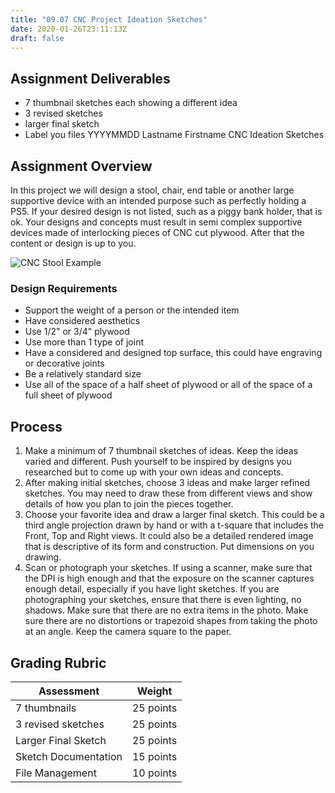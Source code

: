 ```yaml
---
title: "09.07 CNC Project Ideation Sketches"
date: 2020-01-26T23:11:13Z
draft: false
---
```


## Assignment Deliverables

- 7 thumbnail sketches each showing a different idea
- 3 revised sketches
- larger final sketch
- Label you files YYYYMMDD Lastname Firstname CNC Ideation Sketches

## Assignment Overview

In this project we will design a stool, chair, end table or another large supportive device with an intended purpose such as perfectly holding a PS5. If your desired design is not listed, such as a piggy bank holder, that is ok. Your designs and concepts must result in semi complex supportive devices made of interlocking pieces of CNC cut plywood. After that the content or design is up to you.

![[CNC Stool Example](../2021-cnc-stool-example.jpg)](../2021-cnc-stool-example.jpg)

### Design Requirements

- Support the weight of a person or the intended item
- Have considered aesthetics
- Use 1/2" or 3/4" plywood
- Use more than 1 type of joint
- Have a considered and designed top surface, this could have engraving or decorative joints
- Be a relatively standard size
- Use all of the space of a half sheet of plywood or all of the space of a full sheet of plywood

## Process

1.  Make a minimum of 7 thumbnail sketches of ideas. Keep the ideas varied and different. Push yourself to be inspired by designs you researched but to come up with your own ideas and concepts.
2.  After making initial sketches, choose 3 ideas and make larger refined sketches. You may need to draw these from different views and show details of how you plan to join the pieces together.
3.  Choose your favorite idea and draw a larger final sketch. This could be a third angle projection drawn by hand or with a t-square that includes the Front, Top and Right views. It could also be a detailed rendered image that is descriptive of its form and construction. Put dimensions on you drawing.
4.  Scan or photograph your sketches. If using a scanner, make sure that the DPI is high enough and that the exposure on the scanner captures enough detail, especially if you have light sketches. If you are photographing your sketches, ensure that there is even lighting, no shadows. Make sure that there are no extra items in the photo. Make sure there are no distortions or trapezoid shapes from taking the photo at an angle. Keep the camera square to the paper.

## Grading Rubric

<div class="responsive-table-markdown">

| Assessment           | Weight    |
| -------------------- | --------- |
| 7 thumbnails         | 25 points |
| 3 revised sketches   | 25 points |
| Larger Final Sketch  | 25 points |
| Sketch Documentation | 15 points |
| File Management      | 10 points |

</div>

